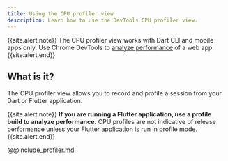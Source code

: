 ```yaml
---
title: Using the CPU profiler view
description: Learn how to use the DevTools CPU profiler view.
---
```


{{site.alert.note}}
  The CPU profiler view works with Dart CLI and mobile apps only.
  Use Chrome DevTools to [analyze performance][]
  of a web app.
{{site.alert.end}}

## What is it?

The CPU profiler view allows you to record and profile a
session from your Dart or Flutter application.

{{site.alert.note}}
  **If you are running a Flutter application,
  use a profile build to analyze performance.**
  CPU profiles are not indicative of release performance
  unless your Flutter application is run in profile mode.
{{site.alert.end}}

@@include[_profiler.md](_profiler.md)

[analyze performance]: https://developers.google.com/web/tools/chrome-devtools/evaluate-performance/
